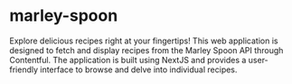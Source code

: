 # marley-spoon
Explore delicious recipes right at your fingertips! This web application is designed to fetch and display recipes from the Marley Spoon API through Contentful. The application is built using NextJS and provides a user-friendly interface to browse and delve into individual recipes.
